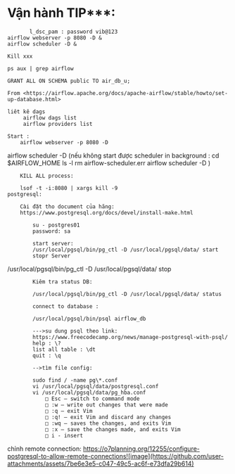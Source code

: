 # Vận hành TIP***:
          
           l_dsc_pam : password vib@123
	airflow webserver -p 8080 -D &
	airflow scheduler -D &
	
	Kill xxx
	
	ps aux | grep airflow
	
	GRANT ALL ON SCHEMA public TO air_db_u;
	
	From <https://airflow.apache.org/docs/apache-airflow/stable/howto/set-up-database.html> 
	
	liêt kê dags
		 airflow dags list
		 airflow providers list
	
	Start :
		airflow webserver -p 8080 -D
airflow scheduler -D
		(nếu không start được scheduler in background :
		 cd $AIRFLOW_HOME
		 ls -l
		 rm airflow-scheduler.err
airflow scheduler -D
	           )
	
		KILL ALL process:
		
		lsof -t -i:8080 | xargs kill -9
	postgresql: 
	
		Cài đặt tho document của hãng:
		https://www.postgresql.org/docs/devel/install-make.html
		
			su - postgres01
			password: sa
			
			start server:
			/usr/local/pgsql/bin/pg_ctl -D /usr/local/pgsql/data/ start
			stopr Server
/usr/local/pgsql/bin/pg_ctl -D /usr/local/pgsql/data/ stop
			
			Kiêm tra status DB:
			
			/usr/local/pgsql/bin/pg_ctl -D /usr/local/pgsql/data/ status
			
			connect to database :
			 
			/usr/local/pgsql/bin/psql airflow_db
			
			--->su dung psql theo link:
			https://www.freecodecamp.org/news/manage-postgresql-with-psql/
			help : \?
			list all table : \dt
			quit : \q
			
			-->tìm file config:
			
			sudo find / -name pg\*.conf
			vi /usr/local/pgsql/data/postgresql.conf
			vi /usr/local/pgsql/data/pg_hba.conf
				□ Esc – switch to command mode
				□ :w – write out changes that were made
				□ :q – exit Vim
				□ :q! – exit Vim and discard any changes
				□ :wq – saves the changes, and exits Vim
				□ :x – save the changes made, and exits Vim
				□ i - insert
chỉnh remote connection: https://o7planning.org/12255/configure-postgresql-to-allow-remote-connections![image](https://github.com/user-attachments/assets/7be6e3e5-c047-49c5-ac6f-e73dfa29b614)
